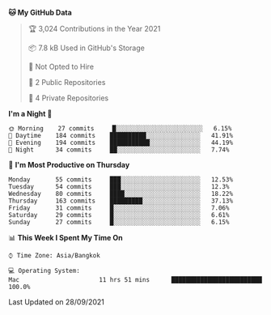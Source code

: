 <!--START_SECTION:waka-->
**🐱 My GitHub Data** 

> 🏆 3,024 Contributions in the Year 2021
 > 
> 📦 7.8 kB Used in GitHub's Storage 
 > 
> 🚫 Not Opted to Hire
 > 
> 📜 2 Public Repositories 
 > 
> 🔑 4 Private Repositories  
 > 
**I'm a Night 🦉** 

```text
🌞 Morning    27 commits     █░░░░░░░░░░░░░░░░░░░░░░░░   6.15% 
🌆 Daytime    184 commits    ██████████░░░░░░░░░░░░░░░   41.91% 
🌃 Evening    194 commits    ███████████░░░░░░░░░░░░░░   44.19% 
🌙 Night      34 commits     ██░░░░░░░░░░░░░░░░░░░░░░░   7.74%

```
📅 **I'm Most Productive on Thursday** 

```text
Monday       55 commits     ███░░░░░░░░░░░░░░░░░░░░░░   12.53% 
Tuesday      54 commits     ███░░░░░░░░░░░░░░░░░░░░░░   12.3% 
Wednesday    80 commits     ████░░░░░░░░░░░░░░░░░░░░░   18.22% 
Thursday     163 commits    █████████░░░░░░░░░░░░░░░░   37.13% 
Friday       31 commits     █░░░░░░░░░░░░░░░░░░░░░░░░   7.06% 
Saturday     29 commits     █░░░░░░░░░░░░░░░░░░░░░░░░   6.61% 
Sunday       27 commits     █░░░░░░░░░░░░░░░░░░░░░░░░   6.15%

```


📊 **This Week I Spent My Time On** 

```text
⌚︎ Time Zone: Asia/Bangkok

💻 Operating System: 
Mac                      11 hrs 51 mins      █████████████████████████   100.0%

```


 Last Updated on 28/09/2021
<!--END_SECTION:waka-->